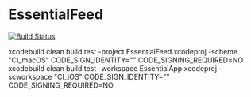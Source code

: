 # EssentialFeed
[![Build Status](https://app.travis-ci.com/SwiftEnProfundidad/EssentialFeed.svg?branch=main)](https://app.travis-ci.com/SwiftEnProfundidad/EssentialFeed)

xcodebuild clean build test -project EssentialFeed.xcodeproj -scheme "CI_macOS" CODE_SIGN_IDENTITY="" CODE_SIGNING_REQUIRED=NO
xcodebuild clean build test -workspace EssentialApp.xcodeproj -scworkspace "CI_iOS" CODE_SIGN_IDENTITY="" CODE_SIGNING_REQUIRED=NO
